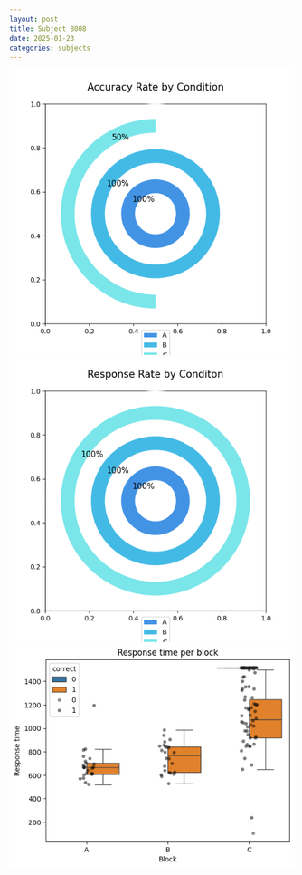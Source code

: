 ```yaml
---
layout: post
title: Subject 8008
date: 2025-01-23
categories: subjects
---
```


![](data/8008/run-19/8008_accuracy_rate.png)
![](data/8008/run-19/8008_response_rate.png)
![](data/8008/run-19/8008_rt.png)
